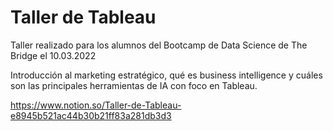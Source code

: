# Taller de Tableau

Taller realizado para los alumnos del Bootcamp de Data Science de The Bridge el 10.03.2022

Introducción al marketing estratégico, qué es business intelligence y cuáles son las principales herramientas de IA con foco en Tableau. 

https://www.notion.so/Taller-de-Tableau-e8945b521ac44b30b21ff83a281db3d3
